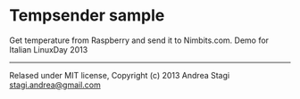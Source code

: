 Tempsender sample
=================
Get temperature from Raspberry and send it to Nimbits.com. Demo for Italian LinuxDay 2013

-------
Relased under MIT license, Copyright (c) 2013 Andrea Stagi <stagi.andrea@gmail.com>